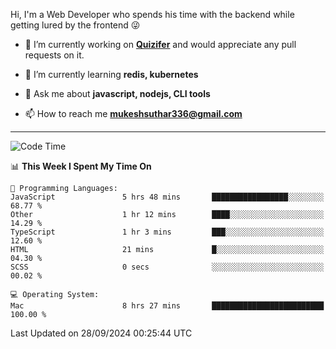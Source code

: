Hi, I'm a Web Developer who spends his time with the backend while getting lured by the frontend 😜

- 🔭 I’m currently working on **[Quizifer](https://github.com/SutharMukesh/Quizifer/)** and would appreciate any pull requests on it.

- 🌱 I’m currently learning **redis, kubernetes**

- 💬 Ask me about **javascript, nodejs, CLI tools**

- 📫 How to reach me **mukeshsuthar336@gmail.com**

---
<!--START_SECTION:waka-->
![Code Time](http://img.shields.io/badge/Code%20Time-3%2C150%20hrs%2028%20mins-blue)

📊 **This Week I Spent My Time On** 

```text
💬 Programming Languages: 
JavaScript               5 hrs 48 mins       █████████████████░░░░░░░░   68.77 % 
Other                    1 hr 12 mins        ████░░░░░░░░░░░░░░░░░░░░░   14.29 % 
TypeScript               1 hr 3 mins         ███░░░░░░░░░░░░░░░░░░░░░░   12.60 % 
HTML                     21 mins             █░░░░░░░░░░░░░░░░░░░░░░░░   04.30 % 
SCSS                     0 secs              ░░░░░░░░░░░░░░░░░░░░░░░░░   00.02 % 

💻 Operating System: 
Mac                      8 hrs 27 mins       █████████████████████████   100.00 % 
```


 Last Updated on 28/09/2024 00:25:44 UTC
<!--END_SECTION:waka-->
